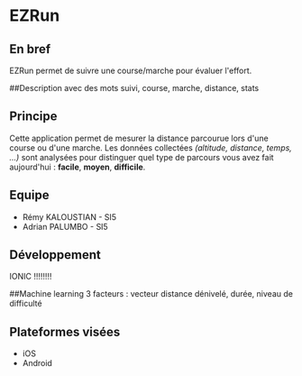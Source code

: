 # EZRun

## En bref

EZRun permet de suivre une course/marche pour évaluer l'effort.

##Description avec des mots
suivi, course, marche, distance, stats

## Principe

Cette application permet de mesurer la distance parcourue lors d'une course ou d'une marche. Les données collectées *(altitude, distance, temps, ...)* sont analysées pour distinguer quel type de parcours vous avez fait aujourd'hui : __facile__, __moyen__, __difficile__.

## Equipe
* Rémy KALOUSTIAN - SI5
* Adrian PALUMBO - SI5

## Développement
IONIC !!!!!!!!

##Machine learning
3 facteurs : vecteur distance dénivelé, durée, niveau de difficulté

## Plateformes visées
* iOS
* Android
